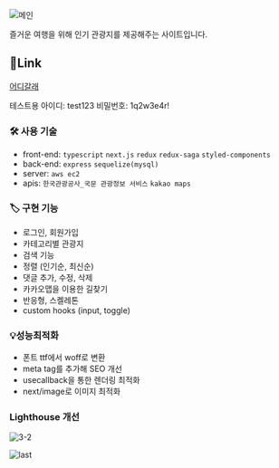 ![메인](https://user-images.githubusercontent.com/63515344/176602132-27390831-28c0-448e-af08-a153b2bf3885.png)

즐거운 여행을 위해 인기 관광지를 제공해주는 사이트입니다.

## 🔗Link

[어디갈래](http://www.wdywg.site/)

테스트용
아이디: test123
비밀번호: 1q2w3e4r!

### 🛠 사용 기술

- front-end: `typescript` `next.js` `redux` `redux-saga` `styled-components`
- back-end: `express` `sequelize(mysql)`
- server: `aws ec2`
- apis: `한국관광공사_국문 관광정보 서비스` `kakao maps`

### 🏷️ 구현 기능

- 로그인, 회원가입
- 카테고리별 관광지
- 검색 기능
- 정렬 (인기순, 최신순)
- 댓글 추가, 수정, 삭제
- 카카오맵을 이용한 길찾기
- 반응형, 스켈레톤
- custom hooks (input, toggle)

### 💡성능최적화

- 폰트 ttf에서 woff로 변환
- meta tag를 추가해 SEO 개선
- usecallback을 통한 렌더링 최적화
- next/image로 이미지 최적화

### Lighthouse 개선

![3-2](https://user-images.githubusercontent.com/63515344/176602283-39d193f4-0d59-4180-ba56-06a7eb9c0f0f.png)

![last](https://user-images.githubusercontent.com/63515344/176602344-f80f3f1e-6f1b-45c1-8c78-01c685e19dc3.png)
